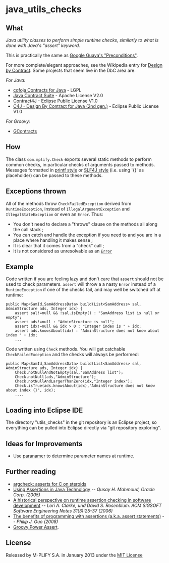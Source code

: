# java_utils_checks

## What

_Java utility classes to perform simple runtime checks, similarly to what is done with Java's "assert" keyword._

This is practically the same as [Google Guava's "Preconditions"](http://code.google.com/p/guava-libraries/wiki/PreconditionsExplained).

For more complete/elegant approaches, see the Wikipedia entry for [Design by Contract](http://en.wikipedia.org/wiki/Design_by_contract). Some projects that seem live in the DbC area are:

*For Java:*

* [cofoja Contracts for Java](https://code.google.com/p/cofoja/) - LGPL
* [Java Contract Suite](http://sourceforge.net/projects/jcontracts/) - Apache License V2.0
* [Contract4J](http://www.polyglotprogramming.com/contract4j) - Eclipse Public License V1.0
* [C4J - Design By Contract for Java (2nd gen.)](http://c4j-team.github.io/C4J/theory.html) - Eclipse Public License V1.0

*For Groovy:*

* [GContracts](andresteingress/gcontracts/wiki)

## How

The class `com.mplify.Check` exports several static methods to perform common checks, in particular checks
of arguments passed to methods. Messages formatted in 
[printf style](http://docs.oracle.com/javase/7/docs/api/java/util/Formatter.html) or [SLF4J style](http://slf4j.org/faq.html#logging_performance)
(i.e. using '{}' as placeholder) can be passed to these methods.

## Exceptions thrown

All of the methods throw `CheckFailedException` derived from `RuntimeException`, instead of `IllegalArgumentException` and `IllegalStateException` or even an `Error`. Thus:

* You don't need to declare a "throws" clause on the methods all along the call stack ; 
* You can catch and handle the exception if you need to and you are in a place where handling it makes sense ;
* It is clear that it comes from a "check" call ; 
* It is not considered as unresolvable as an [`Error`](http://docs.oracle.com/javase/7/docs/api/java/lang/Error.html)

## Example

Code written if you are feeling lazy and don't care that `assert` should not be used to check parameters. `assert` will throw a a nasty `Error` instead of a `RuntimeException` if one of the checks fail, and may well be switched off at runtime:

    public Map<SamId,SamAddressData> build(List<SamAddress> sal, AdminStructure ads, Integer idx) {
        assert sal!=null && !sal.isEmpty() : "SamAddress list is null or empty";
        assert ads!=null : "AdminStructure is null";
        assert idx!=null && idx > 0 : "Integer index is " + idx;
        assert ads.knowsAbout(idx) : "AdminStructure does not know about index " + idx;
        ...
    
Code written using `Check` methods. You will get catchable `CheckFailedException` and the checks will always be performed:

    public Map<SamId,SamAddressData> build(List<SamAddress> sal, AdminStructure ads, Integer idx) {
        Check.notNullAndNotEmpty(sal,"SamAddress list");
        Check.notNull(ads,"AdminStructure");
        Check.notNullAndLargerThanZero(idx,"Integer index");
        Check.isTrue(ads.knowsAbout(idx),"AdminStructure does not know about index {}", idx);
        ....

## Loading into Eclipse IDE

The directory "utils_checks" in the git repository is an Eclipse project, so everything can be pulled into Eclipse 
directly via "git repository exploring".

## Ideas for Improvements

* Use [paranamer](https://github.com/paul-hammant/paranamer) to determine parameter names at runtime.

## Further reading

* [argcheck: asserts for C on steroids](http://who-t.blogspot.com/2013/12/argcheck-assert-on-steroids.html)
* [Using Assertions in Java Technology](http://www.oracle.com/us/technologies/java/assertions-139853.html) -- _Qusay H. Mahmoud, Oracle Corp. (2005)_
* [A historical perspective on runtime assertion checking in software development](http://discovery.ucl.ac.uk/4991/1/4991.pdf) -- _Lori A. Clarke, und David S. Rosenblum. ACM SIGSOFT Software Engineering Notes 31(3):25-37 (2006)_
* [The benefits of programming with assertions (a.k.a. assert statements)](http://www.pgbovine.net/programming-with-asserts.htm) -- _Philip J. Guo (2008)_
* [Groovy Power Assert](http://dontmindthelanguage.wordpress.com/2009/12/11/groovy-1-7-power-assert/).

## License

Released by M-PLIFY S.A. in January 2013 under the [MIT License](http://opensource.org/licenses/MIT) 

